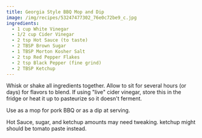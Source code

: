 ```yaml
---
title: Georgia Style BBQ Mop and Dip
image: /img/recipes/53247477302_76e0c72be9_c.jpg
ingredients:
  - 1 cup White Vinegar
  - 1/2 cup Cider Vinegar
  - 2 tsp Hot Sauce (to taste)
  - 2 TBSP Brown Sugar
  - 1 TBSP Morton Kosher Salt
  - 2 tsp Red Pepper Flakes
  - 2 tsp Black Pepper (fine grind)
  - 2 TBSP Ketchup
---
```

W﻿hisk or shake all ingredients together. Allow to sit for several hours (or days) for flavors to blend.  If using "live" cider vinegar, store this in the fridge or heat it up to pasteurize so it doesn't ferment.

Use as a mop for pork BBQ or as a dip at serving.

H﻿ot Sauce, sugar, and ketchup amounts may need tweaking. ketchup might should be tomato paste instead.